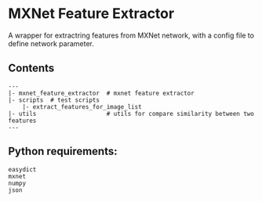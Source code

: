 # MXNet Feature Extractor
A wrapper for extractring features from MXNet network, with a config file to define network parameter.

## Contents
```
---
|- mxnet_feature_extractor  # mxnet feature extractor
|- scripts  # test scripts
    |- extract_features_for_image_list 
|- utils                    # utils for compare similarity between two features
---
```

## Python requirements:
```
easydict
mxnet
numpy
json
```